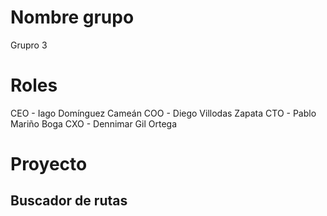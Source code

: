 # Nombre grupo
Grupro 3

# Roles
CEO - Iago Domínguez Cameán
COO - Diego Villodas Zapata
CTO - Pablo Mariño Boga
CXO - Dennimar Gil Ortega

# Proyecto
## Buscador de rutas
